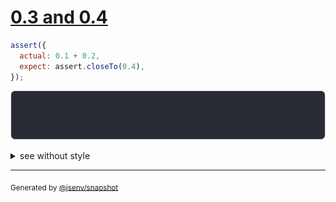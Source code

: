 # [0.3 and 0.4](../../assert_close_to.test.js#L23)

```js
assert({
  actual: 0.1 + 0.2,
  expect: assert.closeTo(0.4),
});
```

![img](throw.svg)

<details>
  <summary>see without style</summary>

```console
AssertionError: actual and expect are different

actual: 0.30_000_000_000_000_004
expect: assert.closeTo(0.4)
```

</details>


---

<sub>
  Generated by <a href="https://github.com/jsenv/core/tree/main/packages/independent/snapshot">@jsenv/snapshot</a>
</sub>
